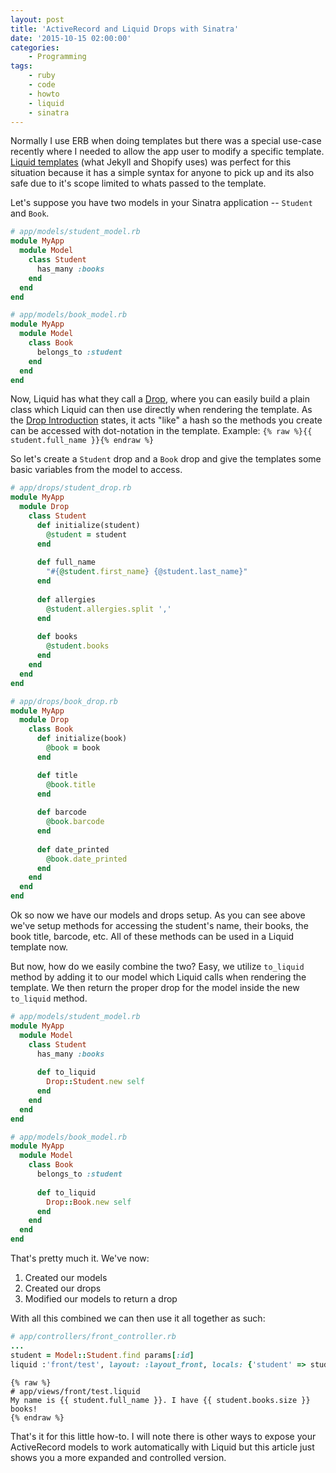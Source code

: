 ```yaml
---
layout: post
title: 'ActiveRecord and Liquid Drops with Sinatra'
date: '2015-10-15 02:00:00'
categories:
    - Programming
tags:
    - ruby
    - code
    - howto
    - liquid
    - sinatra
---
```


Normally I use ERB when doing templates but there was a special use-case recently where I needed to allow the app user to modify a specific template. [Liquid templates](http://liquidmarkup.org/) (what Jekyll and Shopify uses) was perfect for this situation because it has a simple syntax for anyone to pick up and its also safe due to it's scope limited to whats passed to the template.

Let's suppose you have two models in your Sinatra application -- `Student` and `Book`.

```ruby
# app/models/student_model.rb
module MyApp
  module Model
    class Student
      has_many :books
    end
  end
end

# app/models/book_model.rb
module MyApp
  module Model
    class Book
      belongs_to :student
    end
  end
end
```

Now, Liquid has what they call a [Drop](https://github.com/Shopify/liquid/wiki/Introduction-to-Drops), where you can easily build a plain class which Liquid can then use directly when rendering the template. As the [Drop Introduction](https://github.com/Shopify/liquid/wiki/Introduction-to-Drops) states, it acts "like" a hash so the methods you create can be accessed with dot-notation in the template. Example: `{% raw %}{{ student.full_name }}{% endraw %}`

So let's create a `Student` drop and a `Book` drop and give the templates some basic variables from the model to access.

```ruby
# app/drops/student_drop.rb
module MyApp
  module Drop
    class Student
      def initialize(student)
        @student = student
      end
      
      def full_name
        "#{@student.first_name} {@student.last_name}"
      end
      
      def allergies
        @student.allergies.split ','
      end
      
      def books
        @student.books
      end
    end
  end
end

# app/drops/book_drop.rb
module MyApp
  module Drop
    class Book
      def initialize(book)
        @book = book
      end

      def title
        @book.title
      end
      
      def barcode
        @book.barcode
      end
      
      def date_printed
        @book.date_printed
      end
    end
  end
end
```

Ok so now we have our models and drops setup. As you can see above we've setup methods for accessing the student's name, their books, the book title, barcode, etc. All of these methods can be used in a Liquid template now.

But now, how do we easily combine the two? Easy, we utilize `to_liquid` method by adding it to our model which Liquid calls when rendering the template. We then return the proper drop for the model inside the new `to_liquid` method.

```ruby
# app/models/student_model.rb
module MyApp
  module Model
    class Student
      has_many :books
      
      def to_liquid
        Drop::Student.new self
      end
    end
  end
end

# app/models/book_model.rb
module MyApp
  module Model
    class Book
      belongs_to :student
      
      def to_liquid
        Drop::Book.new self
      end
    end
  end
end
```

That's pretty much it. We've now:

1. Created our models
2. Created our drops
3. Modified our models to return a drop

With all this combined we can then use it all together as such:

```ruby
# app/controllers/front_controller.rb
...
student = Model::Student.find params[:id]
liquid :'front/test', layout: :layout_front, locals: {'student' => student}
```

```erb
{% raw %}
# app/views/front/test.liquid
My name is {{ student.full_name }}. I have {{ student.books.size }} books!
{% endraw %}
```

That's it for this little how-to. I will note there is other ways to expose your ActiveRecord models to work automatically with Liquid but this article just shows you a more expanded and controlled version.